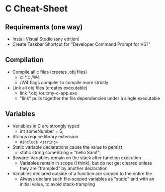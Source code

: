 # C Cheat-Sheet

## Requirements (one way)
- Install Visual Studio (any edition)
- Create Taskbar Shortcut for "Developer Command Prompt for VS?"

## Compilation
- Compile all c files (creates .obj files) 
  - cl *.c /W4
  - /W4 flags compiler to compile more strictly
- Link all obj files (creates executable)
  - link *.obj /out:my-c-app.exe
  - "link" pulls together the file dependencies under a single executable

## Variables
- Variables in C are strongly typed
  - int someNumber = 5;
- Strings require library extension
  - ```#include <string> ```
- Static variable declarations cause the value to persist
  - static string someString = "hello Sam!";
- Beware: Variables remain on the stack after function execution
  - Variables remain in scope (I think), but do not get cleared unless they are "trampled" by another declaration
- Variables declared outside of a function are scoped to the entire file
  - Always declare such file-scoped variables as "static" and with an initial value, to avoid stack-trampling
